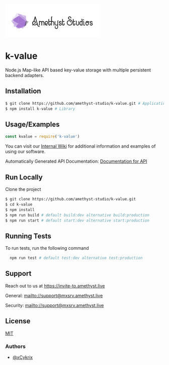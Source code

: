 
![Amethyst Studio Logo.png](https://raw.githubusercontent.com/amethyst-studio/k-value/main/.github/.asset/logo.png)


# k-value

Node.js Map-like API based key-value storage with multiple persistent backend adapters.


## Installation

```bash
$ git clone https://github.com/amethyst-studio/k-value.git # Application
$ npm install k-value # Library
```

## Usage/Examples

```javascript
const kvalue = require('k-value')
```

You can visit our [Internal Wiki](https://github.com/amethyst-studio/k-value/wiki) for additional information and examples of using our software.

Automatically Generated API Documentation: [Documentation for API](https://amethyst-studio.github.io/k-value/index.html)


## Run Locally

Clone the project

```bash
$ git clone https://github.com/amethyst-studio/k-value.git
$ cd k-value
$ npm install
$ npm run build # default build:dev alternative build:production
$ npm run start # default start:dev alternative start:production
```


## Running Tests

To run tests, run the following command

```bash
  npm run test # default test:dev alternative test:production
```


## Support

Reach out to us at https://invite-to.amethyst.live

General: [mailto://support@mxsrv.amethyst.live](mailto://support@mxsrv.amethyst.live)

Security: [mailto://support@mxsrv.amethyst.live](mailto://support@mxsrv.amethyst.live)


## License

[MIT](https://choosealicense.com/licenses/mit/)


### Authors

- [@xCykrix](https://www.github.com/xCykrix)
